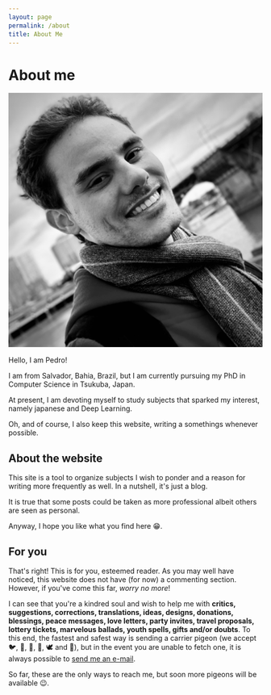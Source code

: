 ```yaml
---
layout: page
permalink: /about
title: About Me
---
```


# About me

![author profile picture](../assets/images/profile-pic-pedro-valois.png)

Hello, I am Pedro!

I am from Salvador, Bahia, Brazil, but I am currently pursuing my PhD in Computer Science in Tsukuba, Japan.

<!-- I left my hometown in 2015 in order to study Physics Engineering at the Federal University of São Carlos. While I was in São Carlos, I could dedicate my time to what I like the most: physics, mathematics, statistics and computer science (not necessarily in this order). Concurrently with the college studies, for two years I was a research assistant for [Embrapa Instrumentation](https://www.embrapa.br/instrumentacao) with a [FAPESP](http://www.fapesp.br/en/) scholarship studying Laser Induced Breakdown Spectroscopy, from which I wrote my undergraduate thesis. This experience was undeniably the one which made me closer to programming and data science. -->

<!-- Beyond that, I also invested my time in other activities while in college: I was a physics assistant instructor, I learned german, I attended theoretical physics and computer science conferences, I was the photographer for the CAASO Dance Company and a volunteer at Projeto Presença (Project for Presence), helping arrange meditation encounters throughout the city. Despite that, what I made the most while in Salvador and São Carlos were friends and memories. -->

At present, I am devoting myself to study subjects that sparked my interest, namely japanese and Deep Learning. 

Oh, and of course, I also keep this website, writing a somethings whenever possible.

## About the website

This site is a tool to organize subjects I wish to ponder and a reason for writing more frequently as well. In a nutshell, it's just a blog.

It is true that some posts could be taken as more professional albeit others are seen as personal. 

Anyway, I hope you like what you find here 😁.

## For you

That's right! This is for you, esteemed reader. As you may well have noticed, this website does not have (for now) a commenting section. However, if you've come this far, _worry no more_!

I can see that you're a kindred soul and wish to help me with **critics, suggestions, corrections, translations, ideas, designs, donations, blessings, peace messages, love letters, party invites, travel proposals, lottery tickets, marvelous ballads, youth spells, gifts and/or doubts**. To this end, the fastest and safest way is sending a carrier pigeon (we accept 🐦, 🦆, 🦜, 🦉, 🕊️ and 🦅), but in the event you are unable to fetch one, it is always possible to [send me an e-mail](mailto://vaz.valois@hotmail.com).

So far, these are the only ways to reach me, but soon more pigeons will be available 😉.